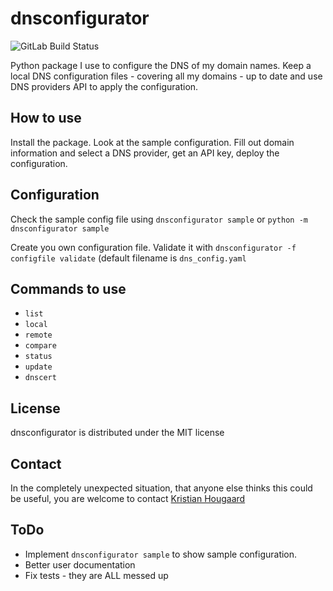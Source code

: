 # dnsconfigurator
![GitLab Build Status](https://gitlab.com/ougar/dnsconfigurator/badges/main/pipeline.svg)


Python package I use to configure the DNS of my domain names. Keep a local DNS
configuration files - covering all my domains - up to date and use DNS
providers API to apply the configuration.

## How to use

Install the package. Look at the sample configuration. Fill out domain
information and select a DNS provider, get an API key, deploy the
configuration.

## Configuration
Check the sample config file using `dnsconfigurator sample` or `python -m dnsconfigurator
sample`

Create you own configuration file. Validate it with `dnsconfigurator -f configfile
validate` (default filename is `dns_config.yaml`

## Commands to use

 * ```list```
 * ```local```
 * ```remote```
 * ```compare```
 * ```status```
 * ```update```
 * ```dnscert```

## License

dnsconfigurator is distributed under the MIT license

## Contact

In the completely unexpected situation, that anyone else thinks this could be
useful, you are welcome to contact [Kristian
Hougaard](mailto:khougaard@gmail.com)

## ToDo

* Implement ```dnsconfigurator sample``` to show sample configuration.
* Better user documentation 
* Fix tests - they are ALL messed up
